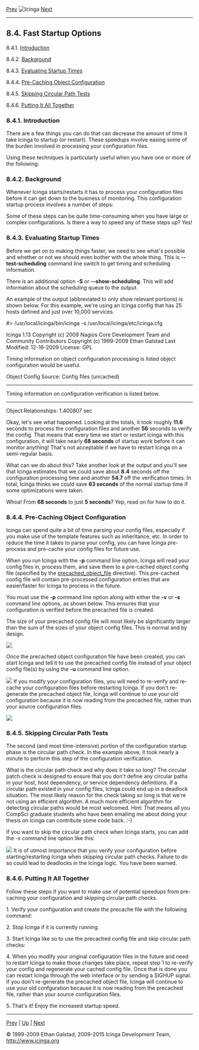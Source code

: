 [Prev](tuning.md) ![Icinga](../images/logofullsize.png "Icinga") [Next](largeinstalltweaks.md)

* * * * *

8.4. Fast Startup Options
-------------------------

8.4.1. [Introduction](faststartup.md#introduction)

8.4.2. [Background](faststartup.md#background)

8.4.3. [Evaluating Startup Times](faststartup.md#evalstartuptime)

8.4.4. [Pre-Caching Object
Configuration](faststartup.md#precacheobjectconfig)

8.4.5. [Skipping Circular Path
Tests](faststartup.md#skipcircularpathtests)

8.4.6. [Putting It All Together](faststartup.md#puttogether)

### 8.4.1. Introduction

There are a few things you can do that can decrease the amount of time
it take Icinga to startup (or restart). These speedups involve easing
some of the burden involved in processing your configuration files.

Using these techniques is particularly useful when you have one or more
of the following:




### 8.4.2. Background

Whenever Icinga starts/restarts it has to process your configuration
files before it can get down to the business of monitoring. This
configuration startup process involves a number of steps:










Some of these steps can be quite time-consuming when you have large or
complex configurations. Is there a way to speed any of these steps up?
Yes!

### 8.4.3. Evaluating Startup Times

Before we get on to making things faster, we need to see what's possible
and whether or not we should even bother with the whole thing. This is
**--test-scheduling** command line switch to get timing and scheduling
information.

There is an additional option **-S** or **--show-scheduling**. This will
add information about the scheduling queue to the output.

An example of the output (abbreviated to only show relevant portions) is
shown below. For this example, we're using an Icinga config that has 25
hosts defined and just over 10,000 services.

 #> /usr/local/icinga/bin/icinga -s /usr/local/icinga/etc/icinga.cfg

Icinga 1.13
Copyright (c) 2009 Nagios Core Development Team and Community Contributors
Copyright (c) 1999-2009 Ethan Galstad
Last Modified: 12-16-2009
License: GPL


Timing information on object configuration processing is listed
object configuration would be useful.

Object Config Source: Config files (uncached)

----------------------------------


Timing information on configuration verification is listed below.

----------------------------------
Object Relationships: 1.400807 sec
</code></pre>

Okay, let's see what happened. Looking at the totals, it took roughly
**11.6** seconds to process the configuration files and another **56**
seconds to verify the config. That means that every time we start or
restart Icinga with this configuration, it will take nearly **68
seconds** of startup work before it can monitor anything! That's not
acceptable if we have to restart Icinga on a semi-regular basis.

What can we do about this? Take another look at the output and you'll
see that Icinga estimates that we could save about **8.4** seconds off
the configuration processing time and another **54.7** off the
verification times. In total, Icinga thinks we could save **63 seconds**
of the normal startup time if some optimizations were taken.

Whoa! From **68 seconds** to just **5 seconds**? Yep, read on for how to
do it.

### 8.4.4. Pre-Caching Object Configuration

Icinga can spend quite a bit of time parsing your config files,
especially if you make use of the template features such as inheritance,
etc. In order to reduce the time it takes to parse your config, you can
have Icinga pre-process and pre-cache your config files for future use.

When you run Icinga with the **-p** command line option, Icinga will
read your config files in, process them, and save them to a pre-cached
object config file (specified by the
[precached\_object\_file](configmain.md#configmain-precached_object_file)
directive). This pre-cached config file will contain pre-processed
configuration entries that are easier/faster for Icinga to process in
the future.

You must use the **-p** command line option along with either the **-v**
or **-s** command line options, as shown below. This ensures that your
configuration is verified before the precached file is created.

</code></pre>

The size of your precached config file will most likely be significantly
larger than the sum of the sizes of your object config files. This is
normal and by design.

![](../images/fast-startup1.png)

Once the precached object configuration file have been created, you can
start Icinga and tell it to use the precached config file instead of
your object config file(s) by using the **-u** command line option.

</code></pre>

![](../images/important.gif) If you modify your configuration files, you
will need to re-verify and re-cache your configuration files before
restarting Icinga. If you don't re-generate the precached object file,
Icinga will continue to use your old configuration because it is now
reading from the precached file, rather than your source configuration
files.

![](../images/fast-startup2.png)

### 8.4.5. Skipping Circular Path Tests

The second (and most time-intensive) portion of the configuration
startup phase is the circular path check. In the example above, it took
nearly a minute to perform this step of the configuration verification.

What is the circular path check and why does it take so long? The
circular patch check is designed to ensure that you don't define any
circular paths in your host, host dependency, or service dependency
definitions. If a circular path existed in your config files, Icinga
could end up in a deadlock situation. The most likely reason for the
check taking so long is that we're not using an efficient algorithm. A
much more efficient algorithm for detecting circular paths would be most
welcomed. Hint: That means all you CompSci graduate students who have
been emailing me about doing your thesis on Icinga can contribute some
code back. :-)

If you want to skip the circular path check when Icinga starts, you can
add the -x command line option like this:

</code></pre>

![](../images/important.gif) It is of utmost importance that you verify
your configuration before starting/restarting Icinga when skipping
circular path checks. Failure to do so could lead to deadlocks in the
Icinga logic. You have been warned.

### 8.4.6. Putting It All Together

Follow these steps if you want to make use of potential speedups from
pre-caching your configuration and skipping circular path checks.

​1. Verify your configuration and create the precache file with the
following command:

</code></pre>

​2. Stop Icinga if it is currently running.

​3. Start Icinga like so to use the precached config file and skip
circular path checks:

</code></pre>

​4. When you modify your original configuration files in the future and
need to restart Icinga to make those changes take place, repeat step 1
to re-verify your config and regenerate your cached config file. Once
that is done you can restart Icinga through the web interface or by
sending a SIGHUP signal. If you don't re-generate the precached object
file, Icinga will continue to use your old confguration because it is
now reading from the precached file, rather than your source
configuration files.

​5. That's it! Enjoy the increased startup speed.

* * * * *

[Prev](tuning.md) | [Up](ch08.md) | [Next](largeinstalltweaks.md)






© 1999-2009 Ethan Galstad, 2009-2015 Icinga Development Team,
http://www.icinga.org
